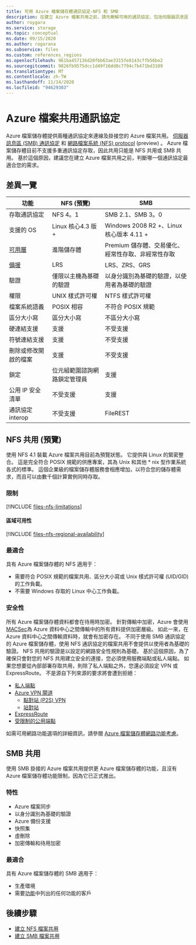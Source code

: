 ```yaml
---
title: 可用 Azure 檔案儲存體通訊協定-NFS 和 SMB
description: 在建立 Azure 檔案共用之前，請先瞭解可用的通訊協定，包括伺服器訊息區 (SMB) 和網路檔案系統 (NFS) 。
author: roygara
ms.service: storage
ms.topic: conceptual
ms.date: 09/15/2020
ms.author: rogarana
ms.subservice: files
ms.custom: references_regions
ms.openlocfilehash: 961ba457136d20fbb63ae3315fe8143cffb56be2
ms.sourcegitcommit: 9826fb9575dcc1d49f16dd8c7794c7b471bd3109
ms.translationtype: MT
ms.contentlocale: zh-TW
ms.lasthandoff: 11/14/2020
ms.locfileid: "94629303"
---
```

# <a name="azure-file-share-protocols"></a>Azure 檔案共用通訊協定

Azure 檔案儲存體提供兩種通訊協定來連線及掛接您的 Azure 檔案共用。 [伺服器訊息區 (SMB) 通訊協定](/windows/win32/fileio/microsoft-smb-protocol-and-cifs-protocol-overview) 和 [網路檔案系統 (NFS) protocol](https://en.wikipedia.org/wiki/Network_File_System) (preview) 。 Azure 檔案儲存體目前不支援多重通訊協定存取，因此共用只能是 NFS 共用或 SMB 共用。 基於這個原因，建議您在建立 Azure 檔案共用之前，判斷哪一個通訊協定最適合您的需求。

## <a name="differences-at-a-glance"></a>差異一覽

|功能  |NFS (預覽)   |SMB  |
|---------|---------|---------|
|存取通訊協定     |NFS 4。1         |SMB 2.1、SMB 3。0         |
|支援的 OS     |Linux 核心4.3 版 +         |Windows 2008 R2 +、Linux 核心版本 4.11 +         |
|[可用層](storage-files-planning.md#storage-tiers)     |進階儲存體         |Premium 儲存體、交易優化、經常性存取、非經常性存取         |
|[備援](storage-files-planning.md#redundancy)     |LRS         |LRS、ZRS、GRS         |
|驗證     |僅限以主機為基礎的驗證        |以身分識別為基礎的驗證，以使用者為基礎的驗證         |
|權限     |UNIX 樣式許可權         |NTFS 樣式許可權         |
|檔案系統語義     |POSIX 相容         |不符合 POSIX 規範         |
|區分大小寫     |區分大小寫         |不區分大小寫         |
|硬連結支援     |支援         |不受支援         |
|符號連結支援     |支援         |不受支援         |
|刪除或修改開啟的檔案     |支援         |不受支援         |
|鎖定     |位元組範圍諮詢網路鎖定管理員         |支援         |
|公用 IP 安全清單 | 不受支援 | 支援|
|通訊協定 interop| 不受支援 | FileREST|

## <a name="nfs-shares-preview"></a>NFS 共用 (預覽) 

使用 NFS 4.1 裝載 Azure 檔案共用目前為預覽狀態。 它提供與 Linux 的緊密整合。 這是完全符合 POSIX 規範的供應專案，其為 Unix 和其他 * nix 型作業系統各式的標準。 這個企業級的檔案儲存體服務會相應增加，以符合您的儲存體需求，而且可以由數千個計算實例同時存取。

### <a name="limitations"></a>限制

[!INCLUDE [files-nfs-limitations](../../../includes/files-nfs-limitations.md)]

#### <a name="regional-availability"></a>區域可用性

[!INCLUDE [files-nfs-regional-availability](../../../includes/files-nfs-regional-availability.md)]

### <a name="best-suited"></a>最適合

具有 Azure 檔案儲存體的 NFS 適用于：

- 需要符合 POSIX 規範的檔案共用、區分大小寫或 Unix 樣式許可權 (UID/GID) 的工作負載。
- 不需要 Windows 存取的 Linux 中心工作負載。

### <a name="security"></a>安全性

所有 Azure 檔案儲存體資料都會在待用時加密。 針對傳輸中加密，Azure 會使用 [MACSec](https://en.wikipedia.org/wiki/IEEE_802.1AE)為 Azure 資料中心之間傳輸中的所有資料提供加密層級。 如此一來，在 Azure 資料中心之間傳輸資料時，就會有加密存在。 不同于使用 SMB 通訊協定的 Azure 檔案儲存體，使用 NFS 通訊協定的檔案共用不會提供以使用者為基礎的驗證。 NFS 共用的驗證是以設定的網路安全性規則為基礎。 基於這個原因，為了確保只會對您的 NFS 共用建立安全的連接，您必須使用服務端點或私人端點。 如果您想要從內部部署存取共用，則除了私人端點之外，您還必須設定 VPN 或 ExpressRoute。 不是源自下列來源的要求將會遭到拒絕：

- [私人端點](storage-files-networking-overview.md#private-endpoints)
- [Azure VPN 閘道](../../vpn-gateway/vpn-gateway-about-vpngateways.md)
    - [點對站 (P2S) VPN](../../vpn-gateway/point-to-site-about.md)
    - [站對站](../../vpn-gateway/design.md#s2smulti)
- [ExpressRoute](../../expressroute/expressroute-introduction.md)
- [受限制的公用端點](storage-files-networking-overview.md#storage-account-firewall-settings)

如需可用網路功能選項的詳細資訊，請參閱 [Azure 檔案儲存體網路功能考慮](storage-files-networking-overview.md)。

## <a name="smb-shares"></a>SMB 共用

使用 SMB 掛接的 Azure 檔案共用提供更 Azure 檔案儲存體的功能，且沒有 Azure 檔案儲存體功能限制，因為它已正式推出。

### <a name="features"></a>特性

- Azure 檔案同步
- 以身分識別為基礎的驗證
- Azure 備份支援
- 快照集
- 虛刪除
- 加密傳輸和待用加密

### <a name="best-suited"></a>最適合

具有 Azure 檔案儲存體的 SMB 適用于：

- 生產環境
- 需要[功能](#features)中列出的任何功能的客戶

## <a name="next-steps"></a>後續步驟

- [建立 NFS 檔案共用](storage-files-how-to-create-nfs-shares.md)
- [建立 SMB 檔案共用](storage-how-to-create-file-share.md)